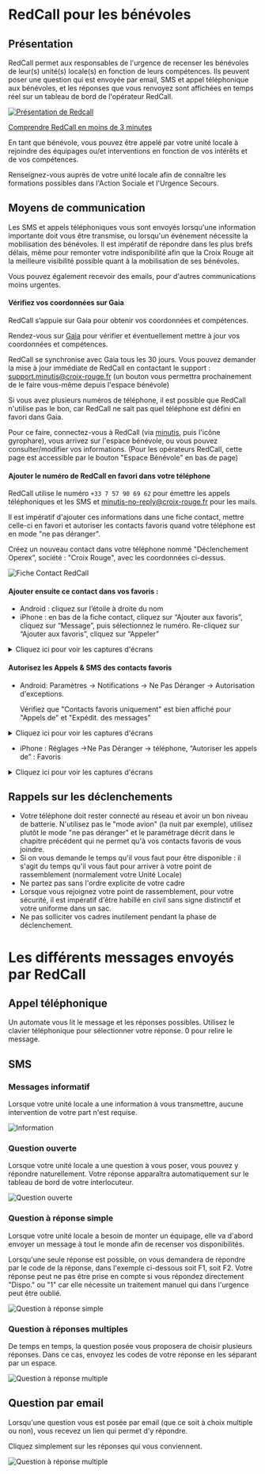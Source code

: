 # RedCall pour les bénévoles

## Présentation

RedCall permet aux responsables de l'urgence de recenser les bénévoles de leur(s) unité(s) locale(s) en fonction de leurs compétences. 
Ils peuvent poser une question qui est envoyée par email, SMS et appel téléphonique aux bénévoles, et les réponses que vous renvoyez sont affichées en temps réel sur un tableau de bord de l'opérateur RedCall.

[![Présentation de Redcall](https://img.youtube.com/vi/0g8YDprUqg8/0.jpg)](https://www.youtube.com/watch?v=0g8YDprUqg8)

[Comprendre RedCall en moins de 3 minutes](https://www.youtube.com/watch?v=0g8YDprUqg8)

En tant que bénévole, vous pouvez être appelé par votre unité locale à rejoindre des équipages ou/et interventions en fonction de vos intérêts et de vos compétences.

Renseignez-vous auprès de votre unité locale afin de connaître les formations possibles dans l'Action Sociale et l'Urgence Secours.

## Moyens de communication

Les SMS et appels téléphoniques vous sont envoyés lorsqu'une information importante doit vous être transmise, ou lorsqu'un événement nécessite la mobilisation des bénévoles.
Il est impératif de répondre dans les plus brefs délais, même pour remonter votre indisponibilité afin que la Croix Rouge ait la meilleure visibilité possible quant à la mobilisation de ses bénévoles.
 
Vous pouvez également recevoir des emails, pour d'autres communications moins urgentes.

#### Vérifiez vos coordonnées sur Gaia

RedCall s’appuie sur Gaia pour obtenir vos coordonnées et compétences.

Rendez-vous sur [Gaia](https://gaia.croix-rouge.fr) pour vérifier et éventuellement mettre à jour vos coordonnées et compétences.

RedCall se synchronise avec Gaia tous les 30 jours. Vous pouvez demander la mise à jour immédiate de RedCall en contactant le support : [support.minutis@croix-rouge.fr](support.minutis@croix-rouge.fr) (un bouton vous permettra prochainement de le faire vous-même depuis l'espace bénévole)

Si vous avez plusieurs numéros de téléphone, il est possible que RedCall n'utilise pas le bon, car RedCall ne sait pas quel téléphone est défini en favori dans Gaia.

Pour ce faire, connectez-vous à RedCall (via [minutis](https://minutis.croix-rouge.fr), puis l'icône gyrophare), vous arrivez sur l'espace bénévole, ou vous pouvez consulter/modifier vos informations.
(Pour les opérateurs RedCall, cette page est accessible par le bouton "Espace Bénévole" en bas de page)

#### Ajouter le numéro de RedCall en favori dans votre téléphone

RedCall utilise le numéro `+33 7 57 90 69 62` pour émettre les appels téléphoniques et les SMS
et [minutis-no-reply@croix-rouge.fr](mailto:minutis-no-reply@croix-rouge.fr) pour les mails.

Il est impératif d'ajouter ces informations dans une fiche contact, mettre celle-ci en favori et autoriser les contacts favoris quand votre téléphone est en mode "ne pas déranger".

Créez un nouveau contact dans votre téléphone nommé "Déclenchement Operex”, société : "Croix Rouge", avec les coordonnées ci-dessus.

![Fiche Contact RedCall](10-fiche-contact-redcall.jpg)

#### Ajouter ensuite ce contact dans vos favoris :
 * Android : cliquez sur l’étoile à droite du nom
 * iPhone : en bas de la fiche contact, cliquez sur “Ajouter aux favoris”, cliquez sur “Message”, puis sélectionnez le numéro. Re-cliquez sur “Ajouter aux favoris”, cliquez sur “Appeler”

<details>
  <summary>Cliquez ici pour voir les captures d'écrans</summary>

![Ajout en Favori étape 1](10-iphone-add-favorite.jpg)   

![Ajout en Favori étape 2](10-iphone-add-favorite-sms.jpg)

</details>

#### Autorisez les Appels & SMS des contacts favoris

 * Android: Paramètres -> Notifications -> Ne Pas Déranger -> Autorisation d'exceptions. 
 
    Vérifiez que "Contacts favoris uniquement" est bien affiché pour "Appels de" et "Expédit. des messages"

<details>
  <summary>Cliquez ici pour voir les captures d'écrans</summary>

![Paramètres - iPhone - Ne Pas Déranger - 1](10-android-settings-1.jpg)

![Paramètres - iPhone - Ne Pas Déranger - 2](10-android-settings-2.jpg)

![Paramètres - iPhone - Ne Pas Déranger - 3](10-android-settings-3.jpg)

![Paramètres - iPhone - Ne Pas Déranger - 4](10-android-settings-4.jpg)

</details>

 * iPhone : Réglages ->Ne Pas Déranger -> téléphone, “Autoriser les appels de” : Favoris

<details>
  <summary>Cliquez ici pour voir les captures d'écrans</summary>

![Paramètres - iPhone - Ne Pas Déranger - 1](10-iphone-settings-1.jpg)

![Paramètres - iPhone - Ne Pas Déranger - 2](10-iphone-settings-2.jpg)

</details>

## Rappels sur les déclenchements

* Votre téléphone doit rester connecté au réseau et avoir un bon niveau de batterie. N'utilisez pas le "mode avion" (la nuit par exemple), utilisez plutôt le mode "ne pas déranger" et le paramétrage décrit dans le chapitre précédent qui ne permet qu'à vos contacts favoris de vous joindre.
* Si on vous demande le temps qu'il vous faut pour être disponible : il s'agit du temps qu'il vous faut pour arriver à votre point de rassemblement (normalement votre Unité Locale)
* Ne partez pas sans l'ordre explicite de votre cadre
* Lorsque vous rejoignez votre point de rassemblement, pour votre sécurité, il est impératif d'être habillé en civil sans signe distinctif et votre uniforme dans un sac.
* Ne pas solliciter vos cadres inutilement pendant la phase de déclenchement.

# Les différents messages envoyés par RedCall

## Appel téléphonique

Un automate vous lit le message et les réponses possibles.
Utilisez le clavier téléphonique pour sélectionner votre réponse. 0 pour relire le message.

## SMS

### Messages informatif

Lorsque votre unité locale a une information à vous transmettre, aucune intervention de votre part n'est requise.

![Information](10-sms-info.png)

### Question ouverte

Lorsque votre unité locale a une question à vous poser, vous pouvez y répondre naturellement. Votre réponse apparaîtra automatiquement sur le tableau de bord de votre interlocuteur.

![Question ouverte](10-sms-ouvert.png)

### Question à réponse simple

Lorsque votre unité locale a besoin de monter un équipage, elle va d'abord envoyer un message à tout le monde afin de recenser vos disponibilités. 

Lorsqu'une seule réponse est possible, on vous demandera de répondre par le code de la réponse, dans l'exemple ci-dessous soit F1, soit F2. Votre réponse peut ne pas être prise en compte si vous répondez directement "Dispo." ou "1" car elle nécessite un traitement manuel qui dans l'urgence peut être oublié.

![Question à réponse simple](10-sms-simple.png)

### Question à réponses multiples

De temps en temps, la question posée vous proposera de choisir plusieurs réponses. Dans ce cas, envoyez les codes de votre réponse en les séparant par un espace.

![Question à réponse multiple](10-sms-multi.png)

## Question par email

Lorsqu'une question vous est posée par email (que ce soit à choix multiple ou non), vous recevez un lien qui permet d'y répondre.

Cliquez simplement sur les réponses qui vous conviennent.

![Question à réponse multiple](10-email-multi.png)

